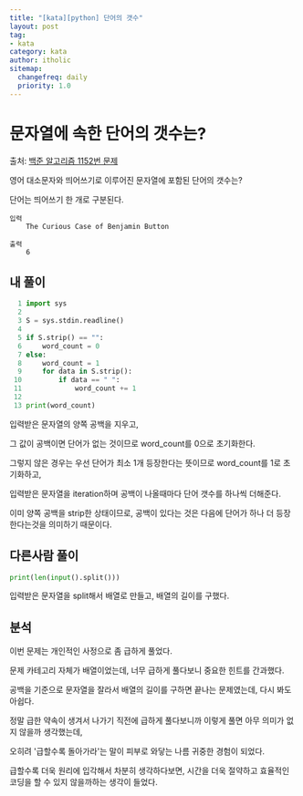 ```yaml
---
title: "[kata][python] 단어의 갯수"
layout: post
tag:
- kata
category: kata
author: itholic
sitemap:
  changefreq: daily
  priority: 1.0
---
```


# 문자열에 속한 단어의 갯수는?

출처: <a href="https://www.acmicpc.net/problem/1152" target="_blank">백준 알고리즘 1152번 문제</a>

영어 대소문자와 띄어쓰기로 이루어진 문자열에 포함된 단어의 갯수는?

단어는 띄어쓰기 한 개로 구분된다.


```
입력
    The Curious Case of Benjamin Button

출력
    6
```    

## 내 풀이

```python
  1 import sys
  2
  3 S = sys.stdin.readline()
  4
  5 if S.strip() == "":
  6     word_count = 0
  7 else:
  8     word_count = 1
  9     for data in S.strip():
 10         if data == " ":
 11             word_count += 1
 12
 13 print(word_count)
```

입력받은 문자열의 양쪽 공백을 지우고,

그 값이 공백이면 단어가 없는 것이므로 word_count를 0으로 초기화한다.

그렇지 않은 경우는 우선 단어가 최소 1개 등장한다는 뜻이므로 word_count를 1로 초기화하고,

입력받은 문자열을 iteration하며 공백이 나올때마다 단어 갯수를 하나씩 더해준다.

이미 양쪽 공백을 strip한 상태이므로, 공백이 있다는 것은 다음에 단어가 하나 더 등장한다는것을 의미하기 때문이다.


## 다른사람 풀이

```python
print(len(input().split()))
```
입력받은 문자열을 split해서 배열로 만들고, 배열의 길이를 구했다.

## 분석

이번 문제는 개인적인 사정으로 좀 급하게 풀었다.

문제 카테고리 자체가 배열이었는데, 너무 급하게 풀다보니 중요한 힌트를 간과했다.

공백을 기준으로 문자열을 잘라서 배열의 길이를 구하면 끝나는 문제였는데, 다시 봐도 아쉽다.

정말 급한 약속이 생겨서 나가기 직전에 급하게 풀다보니까 이렇게 풀면 아무 의미가 없지 않을까 생각했는데,

오히려 '급할수록 돌아가라'는 말이 피부로 와닿는 나름 귀중한 경험이 되었다.

급할수록 더욱 원리에 입각해서 차분히 생각하다보면, 시간을 더욱 절약하고 효율적인 코딩을 할 수 있지 않을까하는 생각이 들었다.
